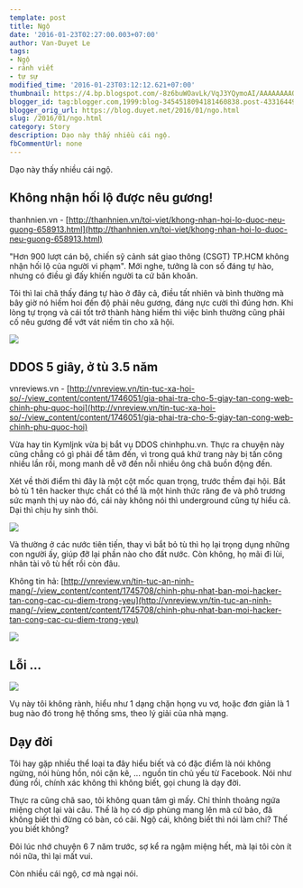 ```yaml
---
template: post
title: Ngộ
date: '2016-01-23T02:27:00.003+07:00'
author: Van-Duyet Le
tags:
- Ngộ
- rảnh viết
- tự sự
modified_time: '2016-01-23T03:12:12.621+07:00'
thumbnail: https://4.bp.blogspot.com/-8z6buWOavLk/VqJ3YQymoAI/AAAAAAAAOk4/p2E9clXu0B8/s1600/Screenshot%2Bfrom%2B2016-01-23%2B01-37-56.png
blogger_id: tag:blogger.com,1999:blog-3454518094181460838.post-4331644913283370679
blogger_orig_url: https://blog.duyet.net/2016/01/ngo.html
slug: /2016/01/ngo.html
category: Story
description: Dạo này thấy nhiều cái ngộ.
fbCommentUrl: none
---
```


Dạo này thấy nhiều cái ngộ.

## Không nhận hối lộ được nêu gương! ##
thanhnien.vn - [http://thanhnien.vn/toi-viet/khong-nhan-hoi-lo-duoc-neu-guong-658913.html](http://thanhnien.vn/toi-viet/khong-nhan-hoi-lo-duoc-neu-guong-658913.html)

"Hơn 900 lượt cán bộ, chiến sỹ cảnh sát giao thông (CSGT) TP.HCM không nhận hối lộ của người vi phạm". Mới nghe, tưởng là con số đáng tự hào, nhưng có điều gì đấy khiến người ta cứ băn khoăn.

Tôi thì lai chã thấy đáng tự hào ở đây cả, điều tất nhiên và bình thường mà bây giờ nó hiếm hoi đến độ phải nêu gương, đáng nực cười thì đúng hơn. Khi lòng tự trọng và cái tốt trở thành hàng hiếm thì việc bình thường cũng phải cố nêu gương để vớt vát niềm tin cho xã hội.

[![](https://4.bp.blogspot.com/-8z6buWOavLk/VqJ3YQymoAI/AAAAAAAAOk4/p2E9clXu0B8/s400/Screenshot%2Bfrom%2B2016-01-23%2B01-37-56.png)](http://thanhnien.vn/toi-viet/khong-nhan-hoi-lo-duoc-neu-guong-658913.html)

## DDOS 5 giây, ở tù 3.5 năm 

vnreviews.vn - [http://vnreview.vn/tin-tuc-xa-hoi-so/-/view_content/content/1746051/gia-phai-tra-cho-5-giay-tan-cong-web-chinh-phu-quoc-hoi](http://vnreview.vn/tin-tuc-xa-hoi-so/-/view_content/content/1746051/gia-phai-tra-cho-5-giay-tan-cong-web-chinh-phu-quoc-hoi)

Vừa hay tin Kymljnk vừa bị bắt vụ DDOS chinhphu.vn. Thực ra chuyện này cũng chẳng có gì phải để tâm đến, vì trong quá khứ trang này bị tấn công nhiều lần rồi, mong manh dễ vỡ đến nỗi nhiều ông chã buồn động đến. 

Xét về thời điểm thì đây là một cột mốc quan trọng, trước thềm đại hội. Bắt bỏ tù 1 tên hacker thực chất có thể là một hình thức răng đe và phô trương sức mạnh thị uy nào đó, cái này không nói thì underground cũng tự hiểu cả. Dại thì chịu hy sinh thôi.

![](https://4.bp.blogspot.com/-5IPNDDf4fdQ/VqJ6MDYDd4I/AAAAAAAAOlE/77N8euXn59o/s400/Screenshot%2Bfrom%2B2016-01-23%2B01-45-55.png)

Và thường ở các nước tiên tiến, thay vì bắt bỏ tù thì họ lại trọng dụng những con người ấy, giúp đỡ lại phần nào cho đất nước. Còn không, họ mãi đi lùi, nhân tài vô tù hết rồi còn đâu.

Không tin hả: [http://vnreview.vn/tin-tuc-an-ninh-mang/-/view_content/content/1745708/chinh-phu-nhat-ban-moi-hacker-tan-cong-cac-cu-diem-trong-yeu](http://vnreview.vn/tin-tuc-an-ninh-mang/-/view_content/content/1745708/chinh-phu-nhat-ban-moi-hacker-tan-cong-cac-cu-diem-trong-yeu)

![](https://1.bp.blogspot.com/-WXyGMsALpUI/VqKM_so60bI/AAAAAAAAOlg/y87yV1tTLOE/s1600/Screenshot%2Bfrom%2B2016-01-23%2B03-10-28.png)

## Lỗi ...  ##

![](https://2.bp.blogspot.com/-m21cj94wTfg/VqJ8HUswr_I/AAAAAAAAOlQ/lfOcSORaRT8/s400/Screenshot%2Bfrom%2B2016-01-23%2B01-55-15.png)

Vụ này tôi không rành, hiểu như 1 dạng chặn họng vu vơ, hoặc đơn giản là 1 bug nào đó trong hệ thống sms, theo lý giải của nhà mạng.

## Dạy đời ##

Tôi hay gặp nhiều thể loại ta đây hiểu biết và có đặc điểm là nói không ngừng, nói hùng hồn, nói cặn kẽ, ... nguồn tin chủ yếu từ Facebook. Nói như đúng rồi, chính xác không thì không biết, gọi chung là dạy đời. 

Thực ra cũng chã sao, tôi không quan tâm gì mấy.  Chỉ thỉnh thoảng ngứa miệng chọt lại vài câu. Thế là họ có dịp phùng mang lên mà cứ bảo, đã không biết thì đừng có bàn, có cãi. Ngộ cái, không biết thì nói làm chi? Thế you biết không?

Đôi lúc nhớ chuyện 6 7 năm trước, sợ kể ra ngậm miệng hết, mà lại tôi còn ít nói nữa, thì lại mất vui.

Còn nhiều cái ngộ, cơ mà ngại nói.
